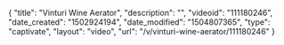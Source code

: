 {
    "title": "Vinturi Wine Aerator",
    "description": "",
    "videoid": "111180246",
    "date_created": "1502924194",
    "date_modified": "1504807365",
    "type": "captivate",
    "layout": "video",
    "url": "\/v\/vinturi-wine-aerator\/111180246"
}